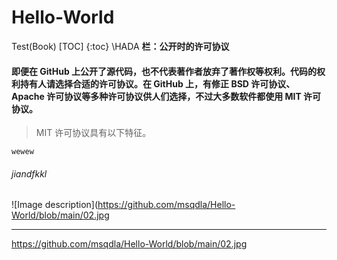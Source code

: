 # Hello-World
Test(Book)
[TOC]
{:toc}
\\HADA
**栏：公开时的许可协议**
#### 即便在 GitHub 上公开了源代码，也不代表著作者放弃了著作权等权利。代码的权利持有人请选择合适的许可协议。在 GitHub 上，有修正 BSD 许可协议、Apache 许可协议等多种许可协议供人们选择，不过大多数软件都使用 MIT 许可协议。
> MIT 许可协议具有以下特征。

`wewew`

######  jiandfkkl
  
![Image description](https://github.com/msqdla/Hello-World/blob/main/02.jpg

 ---
https://github.com/msqdla/Hello-World/blob/main/02.jpg
